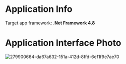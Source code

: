 # Application Info

Target app framework: **.Net Framework 4.8**

# Application Interface Photo

![279900664-da67a632-151a-412d-8ffd-6ef1f9e7ae70](https://github.com/MevlutCanTuraci/Get-Hardware-Information/assets/53406778/a584e4e0-e445-4b38-96da-9527a1b956e6)




